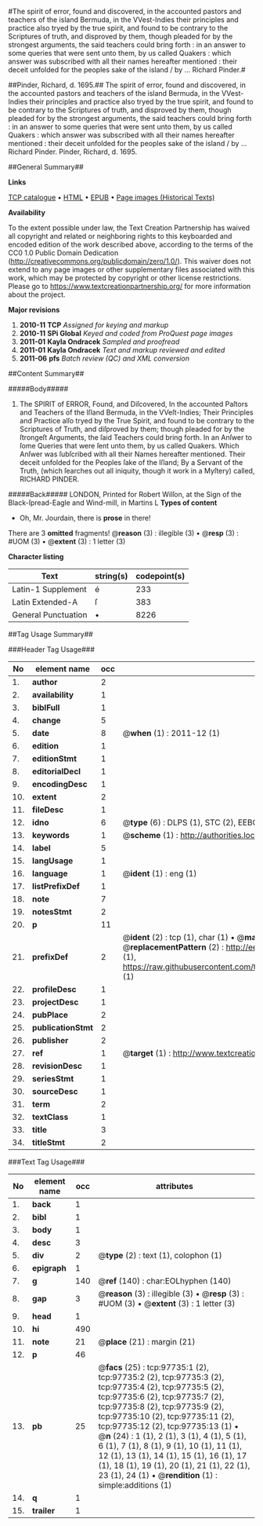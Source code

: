 #The spirit of error, found and discovered, in the accounted pastors and teachers of the island Bermuda, in the VVest-Indies their principles and practice also tryed by the true spirit, and found to be contrary to the Scriptures of truth, and disproved by them, though pleaded for by the strongest arguments, the said teachers could bring forth : in an answer to some queries that were sent unto them, by us called Quakers : which answer was subscribed with all their names hereafter mentioned : their deceit unfolded for the peoples sake of the island / by ... Richard Pinder.#

##Pinder, Richard, d. 1695.##
The spirit of error, found and discovered, in the accounted pastors and teachers of the island Bermuda, in the VVest-Indies their principles and practice also tryed by the true spirit, and found to be contrary to the Scriptures of truth, and disproved by them, though pleaded for by the strongest arguments, the said teachers could bring forth : in an answer to some queries that were sent unto them, by us called Quakers : which answer was subscribed with all their names hereafter mentioned : their deceit unfolded for the peoples sake of the island / by ... Richard Pinder.
Pinder, Richard, d. 1695.

##General Summary##

**Links**

[TCP catalogue](http://www.ota.ox.ac.uk/tcp/)  • 
[HTML](http://tei.it.ox.ac.uk/tcp/Texts-HTML/free/A54/A54908.html)  • 
[EPUB](http://tei.it.ox.ac.uk/tcp/Texts-EPUB/free/A54/A54908.epub) • 
[Page images (Historical Texts)](https://historicaltexts.jisc.ac.uk/eebo-13114294e)

**Availability**

To the extent possible under law, the Text Creation Partnership has waived all copyright and related or neighboring rights to this keyboarded and encoded edition of the work described above, according to the terms of the CC0 1.0 Public Domain Dedication (http://creativecommons.org/publicdomain/zero/1.0/). This waiver does not extend to any page images or other supplementary files associated with this work, which may be protected by copyright or other license restrictions. Please go to https://www.textcreationpartnership.org/ for more information about the project.

**Major revisions**

1. __2010-11__ __TCP__ *Assigned for keying and markup*
1. __2010-11__ __SPi Global__ *Keyed and coded from ProQuest page images*
1. __2011-01__ __Kayla Ondracek__ *Sampled and proofread*
1. __2011-01__ __Kayla Ondracek__ *Text and markup reviewed and edited*
1. __2011-06__ __pfs__ *Batch review (QC) and XML conversion*

##Content Summary##

#####Body#####

1. The SPIRIT of ERROR, Found, and Diſcovered, In the accounted Paſtors and Teachers of the Iſland Bermuda, in the VVeſt-Indies; Their Principles and Practice alſo tryed by the True Spirit, and found to be contrary to the Scriptures of Truth, and diſproved by them; though pleaded for by the ſtrongeſt Arguments, the ſaid Teachers could bring forth. In an Anſwer to ſome Queries that were ſent unto them, by us called Quakers. Which Anſwer was ſubſcribed with all their Names hereafter mentioned. Their deceit unfolded for the Peoples ſake of the Iſland; By a Servant of the Truth, (which ſearches out all iniquity, though it work in a Myſtery) called, RICHARD PINDER.

#####Back#####
LONDON, Printed for Robert Wilſon, at the Sign of the Black-ſpread-Eagle and Wind-mill, in Martins L
**Types of content**

  * Oh, Mr. Jourdain, there is **prose** in there!

There are 3 **omitted** fragments! 
 @__reason__ (3) : illegible (3)  •  @__resp__ (3) : #UOM (3)  •  @__extent__ (3) : 1 letter (3)

**Character listing**


|Text|string(s)|codepoint(s)|
|---|---|---|
|Latin-1 Supplement|é|233|
|Latin Extended-A|ſ|383|
|General Punctuation|•|8226|

##Tag Usage Summary##

###Header Tag Usage###

|No|element name|occ|attributes|
|---|---|---|---|
|1.|__author__|2||
|2.|__availability__|1||
|3.|__biblFull__|1||
|4.|__change__|5||
|5.|__date__|8| @__when__ (1) : 2011-12 (1)|
|6.|__edition__|1||
|7.|__editionStmt__|1||
|8.|__editorialDecl__|1||
|9.|__encodingDesc__|1||
|10.|__extent__|2||
|11.|__fileDesc__|1||
|12.|__idno__|6| @__type__ (6) : DLPS (1), STC (2), EEBO-CITATION (1), OCLC (1), VID (1)|
|13.|__keywords__|1| @__scheme__ (1) : http://authorities.loc.gov/ (1)|
|14.|__label__|5||
|15.|__langUsage__|1||
|16.|__language__|1| @__ident__ (1) : eng (1)|
|17.|__listPrefixDef__|1||
|18.|__note__|7||
|19.|__notesStmt__|2||
|20.|__p__|11||
|21.|__prefixDef__|2| @__ident__ (2) : tcp (1), char (1)  •  @__matchPattern__ (2) : ([0-9\-]+):([0-9IVX]+) (1), (.+) (1)  •  @__replacementPattern__ (2) : http://eebo.chadwyck.com/downloadtiff?vid=$1&page=$2 (1), https://raw.githubusercontent.com/textcreationpartnership/Texts/master/tcpchars.xml#$1 (1)|
|22.|__profileDesc__|1||
|23.|__projectDesc__|1||
|24.|__pubPlace__|2||
|25.|__publicationStmt__|2||
|26.|__publisher__|2||
|27.|__ref__|1| @__target__ (1) : http://www.textcreationpartnership.org/docs/. (1)|
|28.|__revisionDesc__|1||
|29.|__seriesStmt__|1||
|30.|__sourceDesc__|1||
|31.|__term__|2||
|32.|__textClass__|1||
|33.|__title__|3||
|34.|__titleStmt__|2||


###Text Tag Usage###

|No|element name|occ|attributes|
|---|---|---|---|
|1.|__back__|1||
|2.|__bibl__|1||
|3.|__body__|1||
|4.|__desc__|3||
|5.|__div__|2| @__type__ (2) : text (1), colophon (1)|
|6.|__epigraph__|1||
|7.|__g__|140| @__ref__ (140) : char:EOLhyphen (140)|
|8.|__gap__|3| @__reason__ (3) : illegible (3)  •  @__resp__ (3) : #UOM (3)  •  @__extent__ (3) : 1 letter (3)|
|9.|__head__|1||
|10.|__hi__|490||
|11.|__note__|21| @__place__ (21) : margin (21)|
|12.|__p__|46||
|13.|__pb__|25| @__facs__ (25) : tcp:97735:1 (2), tcp:97735:2 (2), tcp:97735:3 (2), tcp:97735:4 (2), tcp:97735:5 (2), tcp:97735:6 (2), tcp:97735:7 (2), tcp:97735:8 (2), tcp:97735:9 (2), tcp:97735:10 (2), tcp:97735:11 (2), tcp:97735:12 (2), tcp:97735:13 (1)  •  @__n__ (24) : 1 (1), 2 (1), 3 (1), 4 (1), 5 (1), 6 (1), 7 (1), 8 (1), 9 (1), 10 (1), 11 (1), 12 (1), 13 (1), 14 (1), 15 (1), 16 (1), 17 (1), 18 (1), 19 (1), 20 (1), 21 (1), 22 (1), 23 (1), 24 (1)  •  @__rendition__ (1) : simple:additions (1)|
|14.|__q__|1||
|15.|__trailer__|1||
